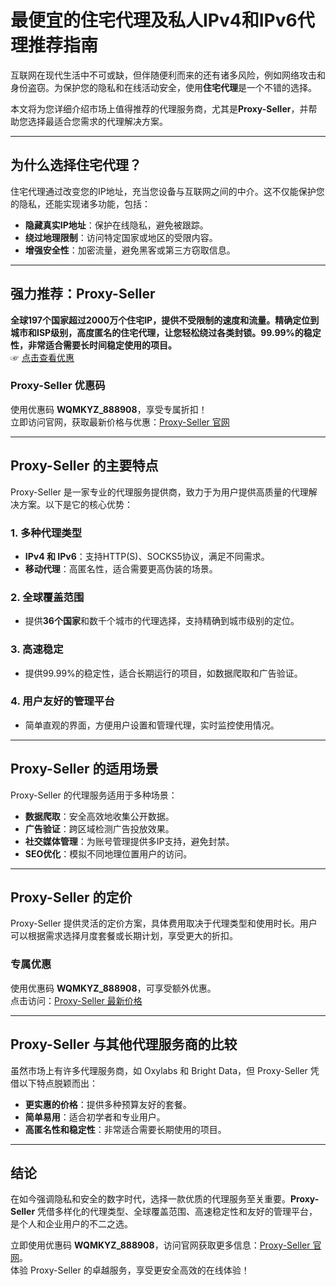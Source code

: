 # 最便宜的住宅代理及私人IPv4和IPv6代理推荐指南

互联网在现代生活中不可或缺，但伴随便利而来的还有诸多风险，例如网络攻击和身份盗窃。为保护您的隐私和在线活动安全，使用**住宅代理**是一个不错的选择。

本文将为您详细介绍市场上值得推荐的代理服务商，尤其是**Proxy-Seller**，并帮助您选择最适合您需求的代理解决方案。

---

## 为什么选择住宅代理？

住宅代理通过改变您的IP地址，充当您设备与互联网之间的中介。这不仅能保护您的隐私，还能实现诸多功能，包括：

- **隐藏真实IP地址**：保护在线隐私，避免被跟踪。  
- **绕过地理限制**：访问特定国家或地区的受限内容。  
- **增强安全性**：加密流量，避免黑客或第三方窃取信息。

---

## 强力推荐：Proxy-Seller

**全球197个国家超过2000万个住宅IP，提供不受限制的速度和流量。精确定位到城市和ISP级别，高度匿名的住宅代理，让您轻松绕过各类封锁。99.99%的稳定性，非常适合需要长时间稳定使用的项目。**  
☞ [点击查看优惠](https://bit.ly/proxy-seller-coupon)

### Proxy-Seller 优惠码

使用优惠码 **WQMKYZ_888908**，享受专属折扣！  
立即访问官网，获取最新价格与优惠：[Proxy-Seller 官网](https://bit.ly/proxy-seller-coupon)

---

## Proxy-Seller 的主要特点

Proxy-Seller 是一家专业的代理服务提供商，致力于为用户提供高质量的代理解决方案。以下是它的核心优势：

### 1. 多种代理类型
- **IPv4 和 IPv6**：支持HTTP(S)、SOCKS5协议，满足不同需求。  
- **移动代理**：高匿名性，适合需要更高伪装的场景。

### 2. 全球覆盖范围
- 提供**36个国家**和数千个城市的代理选择，支持精确到城市级别的定位。

### 3. 高速稳定
- 提供99.99%的稳定性，适合长期运行的项目，如数据爬取和广告验证。

### 4. 用户友好的管理平台
- 简单直观的界面，方便用户设置和管理代理，实时监控使用情况。

---

## Proxy-Seller 的适用场景

Proxy-Seller 的代理服务适用于多种场景：

- **数据爬取**：安全高效地收集公开数据。  
- **广告验证**：跨区域检测广告投放效果。  
- **社交媒体管理**：为账号管理提供多IP支持，避免封禁。  
- **SEO优化**：模拟不同地理位置用户的访问。

---

## Proxy-Seller 的定价

Proxy-Seller 提供灵活的定价方案，具体费用取决于代理类型和使用时长。用户可以根据需求选择月度套餐或长期计划，享受更大的折扣。

### 专属优惠
使用优惠码 **WQMKYZ_888908**，可享受额外优惠。  
点击访问：[Proxy-Seller 最新价格](https://bit.ly/proxy-seller-coupon)

---

## Proxy-Seller 与其他代理服务商的比较

虽然市场上有许多代理服务商，如 Oxylabs 和 Bright Data，但 Proxy-Seller 凭借以下特点脱颖而出：

- **更实惠的价格**：提供多种预算友好的套餐。  
- **简单易用**：适合初学者和专业用户。  
- **高匿名性和稳定性**：非常适合需要长期使用的项目。

---

## 结论

在如今强调隐私和安全的数字时代，选择一款优质的代理服务至关重要。**Proxy-Seller** 凭借多样化的代理类型、全球覆盖范围、高速稳定性和友好的管理平台，是个人和企业用户的不二之选。

立即使用优惠码 **WQMKYZ_888908**，访问官网获取更多信息：[Proxy-Seller 官网](https://bit.ly/proxy-seller-coupon)。  
体验 Proxy-Seller 的卓越服务，享受更安全高效的在线体验！
